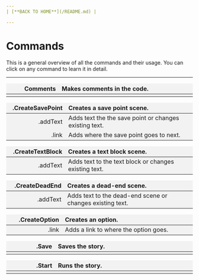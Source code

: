 ```yaml
---
| [**BACK TO HOME**](/README.md) |

---
```


# Commands
This is a general overview of all the commands and their usage. You can click on any command to learn it in detail.

---

<style>
td, th {
   border: none!important;
}
</style>

<style>
td:nth-child(1) {
  width: 150px;
  }

/* the second */
td:nth-child(2) {
  width: 500px;
}

.niceTables thg {
background: grey;
word-wrap: break-word;
text-align: center;
}
.niceTables tr:nth-child(1) { background: #F2F2F2; }
.niceTables tr:nth-child(2) { background: #F2F2F2; }
.niceTables tr:nth-child(3) { background: #F2F2F2; }
.niceTables tr:nth-child(4) { background: #F2F2F2; }
.niceTables tr:nth-child(5) { background: #F2F2F2; }
.niceTables tr:nth-child(6) { background: #F2F2F2; }
</style>

<div class="niceTables">

|   Comments   | Makes comments in the code. |
|------------:|:--------------------|
| | |

| .CreateSavePoint | Creates a save point scene. |
|------------:|:--------------------|
| .addText | Adds text the the save point or changes existing text. |
| .link | Adds where the save point goes to next. |

| .CreateTextBlock | Creates a text block scene. |
|------------:|:--------------------|
| .addText | Adds text to the text block or changes existing text. |

| .CreateDeadEnd | Creates a dead-end scene. |
|------------:|:--------------------|
| .addText | Adds text to the dead-end scene or changes existing text. |

| .CreateOption | Creates an option. |
|------------:|:--------------------|
| .link | Adds a link to where the option goes. |

| .Save | Saves the story. |
|------------:|:--------------------|
| | |

| .Start | Runs the story. |
|------------:|:--------------------|
| | |

</div>